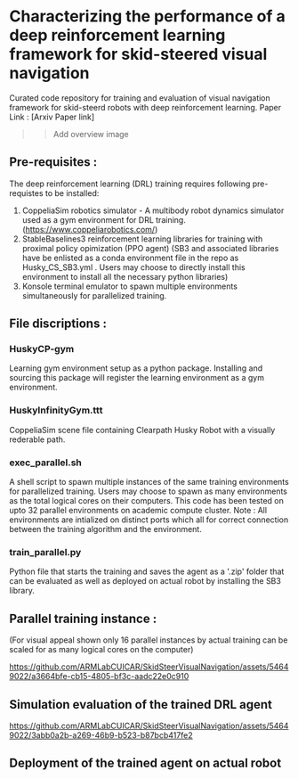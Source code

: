 # Characterizing the performance of a deep reinforcement learning framework for skid-steered visual navigation
Curated code repository for training and evaluation of visual navigation framework for skid-steerd robots with deep reinforcement learning. 
Paper Link : [Arxiv Paper link]

>> Add overview image

## Pre-requisites :
The deep reinforcement learning (DRL) training requires following pre-requistes to be installed:
1. CoppeliaSim robotics simulator - A multibody robot dynamics simulator used as a gym environment for DRL training. (https://www.coppeliarobotics.com/)
2. StableBaselines3 reinforcement learning libraries for training with proximal policy opimization (PPO agent) (SB3 and associated libraries have be enlisted as a conda environment file in the repo as Husky_CS_SB3.yml . Users may choose to directly install this environment to install all the necessary python libraries)
3. Konsole terminal emulator to spawn multiple environments simultaneously for parallelized training.

## File discriptions :
### HuskyCP-gym
Learning gym environment setup as a python package. Installing and sourcing this package will register the learning environment as a gym environment.

### HuskyInfinityGym.ttt
CoppeliaSim scene file containing Clearpath Husky Robot with a visually rederable path.

### exec_parallel.sh
A shell script to spawn multiple instances of the same training environments for parallelized training. Users may choose to spawn as many environments as the total logical cores on their computers. This code has been tested on upto 32 parallel environments on academic compute cluster. Note : All environments are intialized on distinct ports which all for correct connection between the training algorithm and the environment.

### train_parallel.py
Python file that starts the training and saves the agent as a '.zip' folder that can be evaluated as well as deployed on actual robot by installing the SB3 library.

## Parallel training instance :
(For visual appeal shown only 16 parallel instances by actual training can be scaled for as many logical cores on the computer)

https://github.com/ARMLabCUICAR/SkidSteerVisualNavigation/assets/54649022/a3664bfe-cb15-4805-bf3c-aadc22e0c910


## Simulation evaluation of the trained DRL agent 

https://github.com/ARMLabCUICAR/SkidSteerVisualNavigation/assets/54649022/3abb0a2b-a269-46b9-b523-b87bcb417fe2


## Deployment of the trained agent on actual robot


